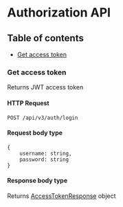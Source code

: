 # Authorization API

## Table of contents

- [Get access token](#get-access-token)

### Get access token

Returns JWT access token

#### HTTP Request

````
POST /api/v3/auth/login
````

#### Request body type

````
{
    username: string,
    password: string
}
````

#### Response body type

Returns [AccessTokenResponse](https://github.com/Prometeus-Network/data-validator-node/blob/develop/backend/docs/api-types.md#accesstokenresponse) object

